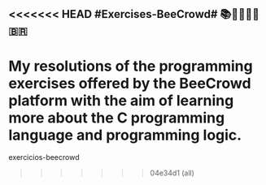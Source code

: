 <<<<<<< HEAD
#Exercises-BeeCrowd# 📚​🐝​👨🏻‍💻​🇧🇷​
---------------------------------------------------------
My resolutions of the programming exercises offered by the BeeCrowd platform with the aim of learning more about the C programming language and programming logic.
=======
exercicios-beecrowd
>>>>>>> 04e34d1 (all)
